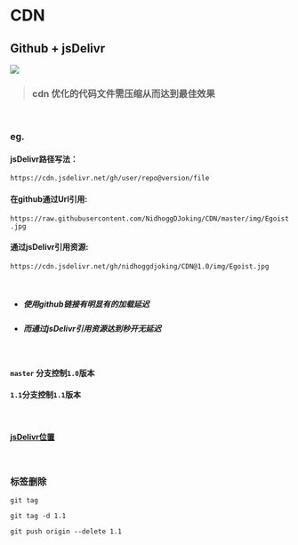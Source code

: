 # CDN

## Github + jsDelivr

[![](https://data.jsdelivr.com/v1/package/gh/nidhoggdjoking/CDN/badge)](https://www.jsdelivr.com/package/gh/nidhoggdjoking/CDN)

> ### cdn 优化的代码文件需压缩从而达到最佳效果	  

</br>

### eg.

#### jsDelivr路径写法： 
`https://cdn.jsdelivr.net/gh/user/repo@version/file`   

#### 在github通过Url引用: 
`https://raw.githubusercontent.com/NidhoggDJoking/CDN/master/img/Egoist.jpg`


#### 通过jsDelivr引用资源: 
`https://cdn.jsdelivr.net/gh/nidhoggdjoking/CDN@1.0/img/Egoist.jpg`

</br>

- ##### 使用github链接有明显有的加载延迟

- ##### 而通过jsDelivr引用资源达到秒开无延迟

</br>

####  `master` 分支控制`1.0`版本  

#### `1.1`分支控制`1.1`版本   

</br>

#### [jsDelivr位置](https://www.jsdelivr.com/package/gh/nidhoggdjoking/CDN)  

</br>

### 标签删除

```
git tag

git tag -d 1.1

git push origin --delete 1.1
```

